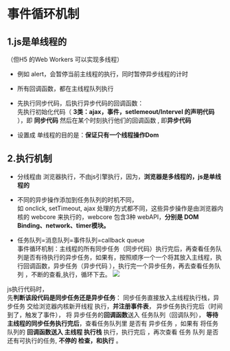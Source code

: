 # 事件循环机制

## 1.js是单线程的
（但H5 的Web Workers 可以实现多线程）

* 例如 alert，会暂停当前主线程的执行，同时暂停异步线程的计时
* 所有回调函数，都在主线程队列执行
* 先执行同步代码，后执行异步代码的回调函数：   
  先执行初始化代码（ **3类：ajax，事件，setIemeout/Intervel 的声明代码** ），即 **同步代码**  然后在某个时刻执行他们的回调函数   ,  即**异步代码**

* 设置成 单线程的目的是：**保证只有一个线程操作Dom**

## 2.执行机制
* 分线程由 浏览器执行，不由js引擎执行，因为，**浏览器是多线程的，js是单线程的**
* 不同的异步操作添加到任务队列的时机不同，  
如 onclick, setTimeout, ajax 处理的方式都不同，这些异步操作是由浏览器内核的 webcore 来执行的，webcore 包含3种 webAPI，**分别是 DOM Binding、network、timer模块。**

* 任务队列=消息队列=事件队列=callback queue  
事件循环机制：主线程的所有同步任务（同步代码）执行完后，再查看任务队列是否有待执行的异步任务，如果有，按照顺序一个一个将其放入主线程，执行回调函数，异步任务（异步代码 ），执行完一个异步任务，再去查看任务队列 ，不断的查看,执行，循环下去。 
![](https://images2015.cnblogs.com/blog/1094893/201704/1094893-20170419140631852-1337804828.png)  


 js执行代码时，  
先**判断该段代码是同步任务还是异步任务**：
同步任务直接放入主线程执行栈，异步任务 交给浏览器内核新开线程 执行，**并注册事件表**，
异步任务执行完后（时间到了，触发了事件）， 将 异步任务的**回调函数**送入 任务队列（回调队列），
**等待主线程的同步任务执行完后**，查看任务队列里 是否有  异步任务   ，如果有 将任务队列的 **回调函数送入 主线程 执行栈** 执行，执行完后 ，再次查看 任务 队列 是否还有可执行的任务, **不停的 检查，和执行** 。

